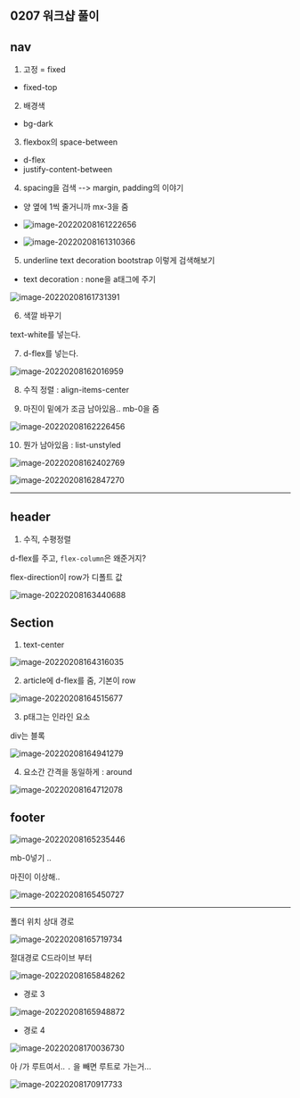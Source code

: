 ## 0207 워크샵 풀이

## nav

1) 고정 = fixed 

* fixed-top

2) 배경색 

* bg-dark

3) flexbox의 space-between 

* d-flex
* justify-content-between

4) spacing을 검색 --> margin, padding의 이야기

* 양 옆에 1씩 줄거니까 mx-3을 줌

* ![image-20220208161222656](0207%20%EC%9B%8C%ED%81%AC%EC%83%B5%20%ED%92%80%EC%9D%B4.assets/image-20220208161222656.png)

* ![image-20220208161310366](0207%20%EC%9B%8C%ED%81%AC%EC%83%B5%20%ED%92%80%EC%9D%B4.assets/image-20220208161310366.png)



5) underline text decoration bootstrap 이렇게 검색해보기

* text decoration : none을 a태그에 주기

![image-20220208161731391](0207%20%EC%9B%8C%ED%81%AC%EC%83%B5%20%ED%92%80%EC%9D%B4.assets/image-20220208161731391.png)



6) 색깔 바꾸기 

text-white를 넣는다.



7) d-flex를 넣는다.

![image-20220208162016959](0207%20%EC%9B%8C%ED%81%AC%EC%83%B5%20%ED%92%80%EC%9D%B4.assets/image-20220208162016959.png)

8) 수직 정렬 : align-items-center



9) 마진이 밑에가 조금 남아있음.. mb-0을 줌

![image-20220208162226456](0207%20%EC%9B%8C%ED%81%AC%EC%83%B5%20%ED%92%80%EC%9D%B4.assets/image-20220208162226456.png)



10) 뭔가 남아있음 : list-unstyled

![image-20220208162402769](0207%20%EC%9B%8C%ED%81%AC%EC%83%B5%20%ED%92%80%EC%9D%B4.assets/image-20220208162402769.png)

![image-20220208162847270](0207%20%EC%9B%8C%ED%81%AC%EC%83%B5%20%ED%92%80%EC%9D%B4.assets/image-20220208162847270.png)

---

## header

1) 수직, 수평정렬

d-flex를 주고, `flex-column`은 왜준거지?

flex-direction이 row가 디폴트 값

![image-20220208163440688](0207%20%EC%9B%8C%ED%81%AC%EC%83%B5%20%ED%92%80%EC%9D%B4.assets/image-20220208163440688.png)



## Section

1) text-center

![image-20220208164316035](0207%20%EC%9B%8C%ED%81%AC%EC%83%B5%20%ED%92%80%EC%9D%B4.assets/image-20220208164316035.png)

2) article에 d-flex를 줌, 기본이 row

![image-20220208164515677](0207%20%EC%9B%8C%ED%81%AC%EC%83%B5%20%ED%92%80%EC%9D%B4.assets/image-20220208164515677.png)

 

3) p태그는 인라인 요소

div는 블록 

![image-20220208164941279](0207%20%EC%9B%8C%ED%81%AC%EC%83%B5%20%ED%92%80%EC%9D%B4.assets/image-20220208164941279.png)



4) 요소간 간격을 동일하게 : around

![image-20220208164712078](0207%20%EC%9B%8C%ED%81%AC%EC%83%B5%20%ED%92%80%EC%9D%B4.assets/image-20220208164712078.png)





## footer 

![image-20220208165235446](0207%20%EC%9B%8C%ED%81%AC%EC%83%B5%20%ED%92%80%EC%9D%B4.assets/image-20220208165235446.png)

mb-0넣기 ..

마진이 이상해..



![image-20220208165450727](0207%20%EC%9B%8C%ED%81%AC%EC%83%B5%20%ED%92%80%EC%9D%B4.assets/image-20220208165450727.png)

---

폴더 위치 상대 경로

![image-20220208165719734](0207%20%EC%9B%8C%ED%81%AC%EC%83%B5%20%ED%92%80%EC%9D%B4.assets/image-20220208165719734.png)

절대경로 
C드라이브 부터

![image-20220208165848262](0207%20%EC%9B%8C%ED%81%AC%EC%83%B5%20%ED%92%80%EC%9D%B4.assets/image-20220208165848262.png)



* 경로 3

![image-20220208165948872](0207%20%EC%9B%8C%ED%81%AC%EC%83%B5%20%ED%92%80%EC%9D%B4.assets/image-20220208165948872.png)



* 경로 4

![image-20220208170036730](0207%20%EC%9B%8C%ED%81%AC%EC%83%B5%20%ED%92%80%EC%9D%B4.assets/image-20220208170036730.png)



아 /가 루트여서.. `.` 을 빼면 루트로 가는거...

![image-20220208170917733](0207%20%EC%9B%8C%ED%81%AC%EC%83%B5%20%ED%92%80%EC%9D%B4.assets/image-20220208170917733.png)